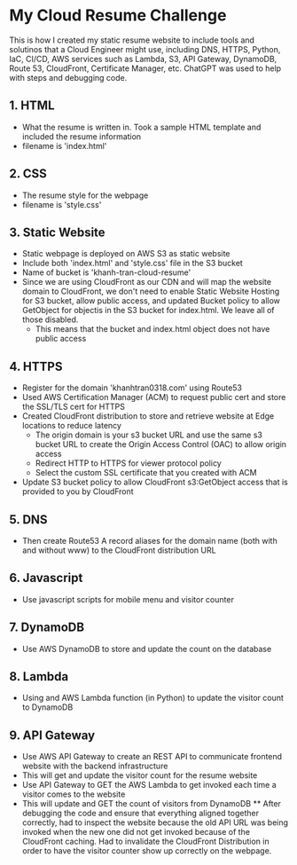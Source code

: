 # My Cloud Resume Challenge

This is how I created my static resume website to include tools and solutinos that a Cloud Engineer might use, including DNS, HTTPS, Python, IaC, CI/CD, AWS services such as Lambda, S3, API Gateway, DynamoDB, Route 53, CloudFront, Certificate Manager, etc. ChatGPT was used to help with steps and debugging code.

## 1. HTML
- What the resume is written in. Took a sample HTML template and included the resume information
- filename is 'index.html'

## 2. CSS
- The resume style for the webpage
- filename is 'style.css'

## 3. Static Website
- Static webpage is deployed on AWS S3 as static website
- Include both 'index.html' and 'style.css' file in the S3 bucket
- Name of bucket is 'khanh-tran-cloud-resume'
- Since we are using CloudFront as our CDN and will map the website domain to CloudFront, we don't need to enable Static Website Hosting for S3 bucket, allow public access, and updated Bucket policy to allow GetObject for objectis in the S3 bucket for index.html. We leave all of those disabled.
    - This means that the bucket and index.html object does not have public access

## 4. HTTPS
- Register for the domain 'khanhtran0318.com' using Route53
- Used AWS Certification Manager (ACM) to request public cert and store the SSL/TLS cert for HTTPS
- Created CloudFront distribution to store and retrieve website at Edge locations to reduce latency
    - The origin domain is your s3 bucket URL and use the same s3 bucket URL to create the Origin Access Control (OAC) to allow origin access
    - Redirect HTTP to HTTPS for viewer protocol policy
    - Select the custom SSL certificate that you created with ACM
- Update S3 bucket policy to allow CloudFront s3:GetObject access that is provided to you by CloudFront

## 5. DNS
- Then create Route53 A record aliases for the domain name (both with and without www) to the CloudFront distribution URL

## 6. Javascript
- Use javascript scripts for mobile menu and visitor counter

## 7. DynamoDB
- Use AWS DynamoDB to store and update the count on the database

## 8. Lambda
- Using and AWS Lambda function (in Python) to update the visitor count to DynamoDB

## 9. API Gateway
- Use AWS API Gateway to create an REST API to communicate frontend website with the backend infrastructure
- This will get and update the visitor count for the resume website
- Use API Gateway to GET the AWS Lambda to get invoked each time a visitor comes to the website
- This will update and GET the count of visitors from DynamoDB
** After debugging the code and ensure that everything aligned together correctly, had to inspect the website because the old API URL was being invoked
    when the new one did not get invoked because of the CloudFront caching. Had to invalidate the CloudFront Distribution in order to have the visitor
    counter show up correctly on the webpage.



